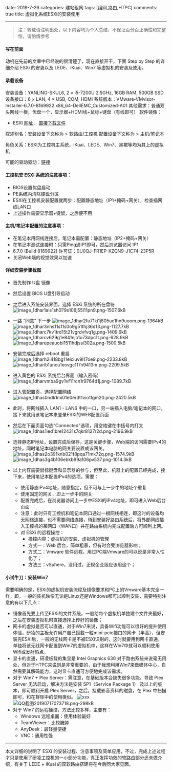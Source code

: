 date: 2019-7-26
categories: 建站组网
tags: [组网,路由,HTPC]
comments: true
title: 虚拟化系统ESXi的安装使用

---
> 注：转载请注明出处，以下内容均为个人总结，不保证百分百正确性和完整性，请酌情参考

#### 写在前面

动机在先前的文章中已经说的很清楚了，现在直接开干，下面 Step by Step 的详细介绍 ESXi 的安装以及 LEDE、iKuai、Win7 等虚拟机的安装及使用。

#### 承载设备

安装设备：YANLING-SKUL6, 2 × i5-7200U 2.5GHz, 16GB RAM, 500GB SSD
设备接口：6 × LAN, 4 × USB, COM, HDMI
系统版本：VMware-VMvisor-Installer-6.7.0-8169922.x86_64-DellEMC_Customized-A01
其他需求：普通双头网线一根，优盘一个，显示器+HDMI线+鼠标+键盘（有线即可）
软件镜像：

- ESXI [网址](http://www.5sharing.com/m/view.php?aid=705)， [直接下载文件](https://downloads.dell.com/FOLDER04945360M/1/VMware-VMvisor-Installer-6.7.0-8169922.x86_64-DellEMC_Customized-A01.iso?uid=36824895-721d-4bb9-252b-e6808049e8d3&fn=VMware-VMvisor-Installer-6.7.0-8169922.x86_64-DellEMC_Customized-A01.iso) 
 
叙述别名：安装设备下文称为 > 软路由/工控机
          配置设备下文称为 > 主机/笔记本
          
角色关系：ESXI为工控机主系统，iKuai、LEDE、Win7、黑裙等均为其上的虚拟机

可能的驱动驱动：[链接](http://drivers.mydrivers.com/drivers/494_197817.htm)

#### 工控机安 ESXI 系统的注意事项：

- BIOS设置优盘启动
- PE系统内清除硬盘分区
- ESXI在工控机安装配置就两步：配置静态地址（IP1+掩码+网关），检查插网线LAN口
- 上述操作需要显示器+键鼠，之后便不用


#### 主机/笔记本配置的注意事项：

- 在笔记本用网线连接后，笔记本需配置：静态地址（IP2+掩码+网关）
- 在笔记本测试连接时：只需Ping通IP1即可，然后浏览器访问 IP1
- 6.7.0 (Build 8169922) 许可证：0U0QJ-FR1EP-KZQN9-J1C74-23P5R
- 关闭Web端的视觉效果以加速

#### 详细安装步骤截图

- 首先制作 U盘 镜像
- 然后设置 BIOS U盘引导启动
- 之后进入系统安装界面，选择 ESXi 系统的所在盘符
![image_1dhar1ais1sh079s106j55l11pn9.png-1507.6kB](http://static.zybuluo.com/EVA001/m0kktxyn2g5tris9fto8dg19/image_1dhar1ais1sh079s106j55l11pn9.png)
- 一路 “同意” 下一步
![image_1dhar2fu71ki1j805ue1hn9uoom.png-1364kB](http://static.zybuluo.com/EVA001/8upu2naa0bxpq5fojmej28qi/image_1dhar2fu71ki1j805ue1hn9uoom.png)
![image_1dhar3nhs11s11s0o9g51thj36d13.png-1127.7kB](http://static.zybuluo.com/EVA001/42g55185htrtvj9pvls7s6ww/image_1dhar3nhs11s11s0o9g51thj36d13.png)
![image_1dharc7kv1trd15t21vgrdvfvq1g.png-1409.6kB](http://static.zybuluo.com/EVA001/7oozs1lhelrh7ga4rzq6rvr6/image_1dharc7kv1trd15t21vgrdvfvq1g.png)
![image_1dharcv629g1e841njo1o73dpc1t.png-628.9kB](http://static.zybuluo.com/EVA001/1aq9te3pje0eilcstshcdx6u/image_1dharcv629g1e841njo1o73dpc1t.png)
![image_1dharepeauobi1511hdjssi302a.png-1500.5kB](http://static.zybuluo.com/EVA001/fpa5ttlgafcc81uvgx435p6r/image_1dharepeauobi1511hdjssi302a.png)
- 安装完成后选择 reboot 重启
![image_1dharh2i418bg11elciuv9l17oe9.png-2233.8kB](http://static.zybuluo.com/EVA001/35q15n65uhlwqvddtkqm7tok/image_1dharh2i418bg11elciuv9l17oe9.png)
![image_1dharib1uncu1eovgc117n9413m.png-2209.5kB](http://static.zybuluo.com/EVA001/z66yjqjzgkm63a8ikkuilzyu/image_1dharib1uncu1eovgc117n9413m.png)
- 进入黄色的 ESXi 系统后台界面（输入密码）
![image_1dharvmba9gv1vf11rcn1r9764d1j.png-1089.7kB](http://static.zybuluo.com/EVA001/rv7xiqubv2krfh7v08dl5dch/image_1dharvmba9gv1vf11rcn1r9764d1j.png)
- 进入管配置页，选择配置网络
![image_1dhas0ndk1mi01e0er3t1vio1fgm20.png-2420.5kB](http://static.zybuluo.com/EVA001/q6w7bca8lfazgi3ju34cmp4p/image_1dhas0ndk1mi01e0er3t1vio1fgm20.png)
- 此时，将网线插入 LAN1 - LAN6 中的一口，另一端插入电脑/笔记本的网口，接下来就用该笔记本来登录ESXi的WEB配置页面
- 然后在下面页面勾选“Connected”选项，用空格键在中括号内打叉
![image_1dhas1ied1bre12431s7qkr8127r2d.png-2196.9kB](http://static.zybuluo.com/EVA001/8of8si4ibyuxrav6wcfp7ndo/image_1dhas1ied1bre12431s7qkr8127r2d.png)
- 选择静态IP地址，设置完成后保存，这是关键步骤，Web端的访问需要IPv4的地址，同时笔记本电脑的网关要设置成该网关。
![image_1dhas2o391knb021f8pqa71mk72q.png-1574.9kB](http://static.zybuluo.com/EVA001/714y2o8xqe7ctqjcax867doc/image_1dhas2o391knb021f8pqa71mk72q.png)
![image_1dhas3g4b106ebkb99a106pv537.png-1014.3kB](http://static.zybuluo.com/EVA001/4357mgfi8nt7leq7coxpam1z/image_1dhas3g4b106ebkb99a106pv537.png)

- 以上内容需要鼠标键盘和显示器的参与，但至此，机器上的配置已经完成，接下来，使用笔记本配置IPv4的选项，需要：
    - 使用静态IPv4地址，随意指定，但不可与上一步中的地址个重复
    - 使用固定的网关，即上一步中的网关
    - 配置完成后，在浏览器访问上一步中ESXi的IPv4地址，即可进入Web后台页面
    - 注意：此时只有工控机和笔记本网口通过一根网线相连，即这时的设备均无网络连接，也不需要网络连接，待到安装好路由系统后，将外部网线插入工控机的某网口（WAN口）并在路由系统内完成配置后方可顺利上网。
    - 对 ESXi 的远程操控：
        - 操控内容：虚拟机的安装、虚拟机的管理
        - 方式一：Web 后台，简单粗暴，但有时会受浏览器影响；
        - 方式二：Vmware 软件远程，用过PC端Vmware的可以说是非常人性化了；
        - 方法三：vSphere，没用过，正规企业级应该用这个；


#### 小试牛刀：安装Win7

需要明确的是，ESXi的虚拟机安装流程及镜像要求和PC上的Vmware基本完全一样，即，一般的装机映像无论是Linux还是Windows都可以顺利安装，需要特别注意的有以下几点：

- 镜像首先要上传至ESXi的文件系统，一般给每个虚拟机单独建个文件夹最好，之后在安装虚拟机时直接选择上传好的镜像；
- 网卡的虚拟是否可以直通，对于Win7来说，具备Wifi功能可以很好的提升使用体验，研凌的主板允许用户自己搭载一粒mini-pcie接口的网卡（半高），但安装完ESXi后，一般的无线网卡是不被ESXi识别的，这时就要用到网卡直通，单独将该无线网卡配置到Win7的虚拟机中，这样在Win7中就可以顺利使用Wifi或发射热点。
- 显卡的直通，研凌板载的集显是 Intel Graphics 630 对于路由系统来说毫无用处，但对于HTPC来说则是非常重要的，由于我想利用Win7来做媒体中心，自然需要其解码能力，这时显卡直通可方便地完成该需求。
- 对于 Win7 + Plex Server：需注意，在基础版本会缺失很多功能，导致 Plex Server 无法启动，解决方法是安装 SP1（Service Package 1） 及以上的版本，即可顺利开启 Plex Server，之后，挂载影音资料的磁盘，在 Plex 中扫描即可，和在群晖中的使用类似。
![xxx](http://static.zybuluo.com/EVA001/o121t87u768xh79u06xhxk54/QQ%E6%88%AA%E5%9B%BE20190717073812.png)
![QQ截图20190717073718.png-298kB](http://static.zybuluo.com/EVA001/4iqqxfqc2dkgsfmbhliudw32/QQ%E6%88%AA%E5%9B%BE20190717073718.png)  
- 对于 Win7 的远程操控，方法比较多样，主要有：
    - Windows 远程桌面：使用体验最好
    - TeamViewer：比较臃肿
    - AnyDesk：最轻量便捷
    - VNC：通用性强
---

本文详细的说明了 ESXi 的安装过程、注意事项及简单应用，不过，完成上述过程才只是使用了研凌工控机的一小部分功能，真正发挥功效的软路由部分还未做介绍，有关于 LEDE + iKuai 的双软路由搭建将在今后同大家见面。
